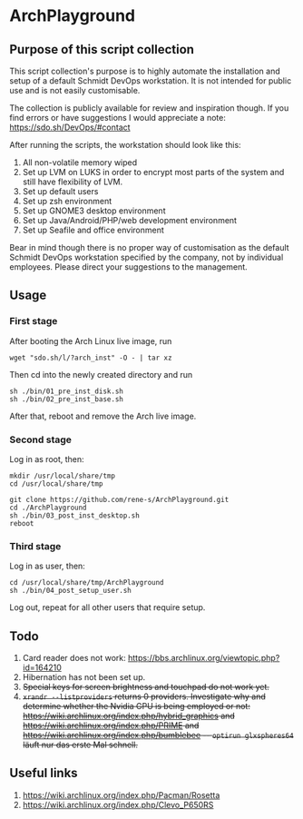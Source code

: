 # ArchPlayground

## Purpose of this script collection

This script collection's purpose is to highly automate the installation and setup of a default Schmidt DevOps workstation. It is not intended for public use and is not easily customisable.

The collection is publicly available for review and inspiration though. If you find errors or have suggestions I would appreciate a note: https://sdo.sh/DevOps/#contact

After running the scripts, the workstation should look like this:

1. All non-volatile memory wiped
1. Set up LVM on LUKS in order to encrypt most parts of the system and still have flexibility of LVM.
1. Set up default users
1. Set up zsh environment
1. Set up GNOME3 desktop environment
1. Set up Java/Android/PHP/web development environment
1. Set up Seafile and office environment

Bear in mind though there is no proper way of customisation as the default Schmidt DevOps workstation specified by the company, not by individual employees. Please direct your suggestions to the management.

## Usage

### First stage

After booting the Arch Linux live image, run

```
wget "sdo.sh/l/?arch_inst" -O - | tar xz
```

Then cd into the newly created directory and run

```
sh ./bin/01_pre_inst_disk.sh
sh ./bin/02_pre_inst_base.sh
```

After that, reboot and remove the Arch live image.

### Second stage

Log in as root, then:

```
mkdir /usr/local/share/tmp
cd /usr/local/share/tmp

git clone https://github.com/rene-s/ArchPlayground.git
cd ./ArchPlayground
sh ./bin/03_post_inst_desktop.sh
reboot
```

### Third stage

Log in as user, then:

```
cd /usr/local/share/tmp/ArchPlayground
sh ./bin/04_post_setup_user.sh
```

Log out, repeat for all other users that require setup.

## Todo

1. Card reader does not work: https://bbs.archlinux.org/viewtopic.php?id=164210
1. Hibernation has not been set up.
1. ~~Special keys for screen brightness and touchpad do not work yet.~~
1. ~~```xrandr --listproviders``` returns 0 providers. Investigate why and determine whether the Nvidia GPU is being employed or not: https://wiki.archlinux.org/index.php/hybrid_graphics and https://wiki.archlinux.org/index.php/PRIME and https://wiki.archlinux.org/index.php/bumblebee -- ```optirun glxspheres64``` läuft nur das erste Mal schnell.~~
 

## Useful links

1. https://wiki.archlinux.org/index.php/Pacman/Rosetta
1. https://wiki.archlinux.org/index.php/Clevo_P650RS

